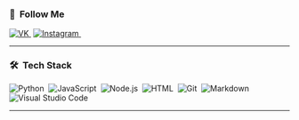 ### 👾 &nbsp;Follow Me
[![VK](https://img.shields.io/badge/-VK-ffffff?style=plastic&logo=VK)&nbsp;](https://vk.com/xyligan_na_rayone)
[![Instagram](https://img.shields.io/badge/-Instagram-ffffff?style=plastic&logo=Instagram)&nbsp;](https://www.instagram.com/twich_2k21/)

----------------------------------

### 🛠 &nbsp;Tech Stack

![Python](https://img.shields.io/badge/-Python-05122A?style=flat&logo=python)&nbsp;
![JavaScript](https://img.shields.io/badge/-JavaScript-05122A?style=flat&logo=javascript)&nbsp;
![Node.js](https://img.shields.io/badge/-Node.js-05122A?style=flat&logo=node.js)&nbsp;
![HTML](https://img.shields.io/badge/-HTML-05122A?style=flat&logo=HTML5)&nbsp;
![Git](https://img.shields.io/badge/-Git-05122A?style=flat&logo=git)&nbsp;
![Markdown](https://img.shields.io/badge/-Markdown-05122A?style=flat&logo=markdown)\
![Visual Studio Code](https://img.shields.io/badge/-Visual%20Studio%20Code-05122A?style=flat&logo=visual-studio-code&logoColor=007ACC)&nbsp;

----------------------------------
